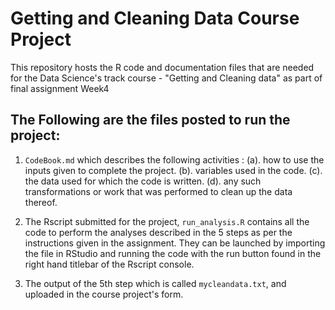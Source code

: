 # Getting and Cleaning Data Course Project

This repository hosts the R code and documentation files that are needed for the Data Science's track course - "Getting and Cleaning data"
as part of final assignment Week4

## The Following are the files posted to run the project:

1. `CodeBook.md` which describes the following activities :
     (a). how to use the inputs given to complete the project.
     (b). variables used in the code.
     (c). the data used for which the code is written.
     (d). any such transformations or work that was performed to clean up the data thereof.

2. The Rscript submitted for the project, `run_analysis.R` contains all the code to perform the analyses described in the 5 steps as per the instructions given in the assignment. They can be launched by importing the file in RStudio and running the code with the run button found in the right hand titlebar of the Rscript console.

3. The output of the 5th step which is called `mycleandata.txt`, and uploaded in the course project's form.
